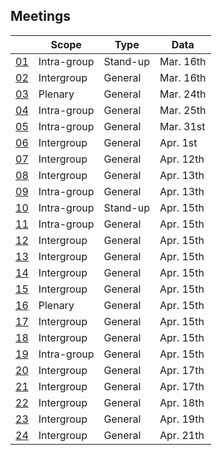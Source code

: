 ## Meetings

||Scope|Type|Data|
|-|-|-|-|
|[01](./01_0316.md)|Intra-group  |Stand-up   |Mar. 16th|
|[02](./02_0316.md)|Intergroup   |General    |Mar. 16th|
|[03](./03_0324.md)|Plenary      |General    |Mar. 24th|
|[04](./04_0325.md)|Intra-group  |General    |Mar. 25th|
|[05](./05_0331.md)|Intra-group  |General    |Mar. 31st|
|[06](./06_0401.md)|Intergroup   |General    |Apr. 1st |
|[07](./07_0412.md)|Intergroup   |General    |Apr. 12th|
|[08](./08_0413.md)|Intergroup   |General    |Apr. 13th|
|[09](./09_0413.md)|Intra-group  |General    |Apr. 13th|
|[10](./10_0415.md)|Intra-group  |Stand-up   |Apr. 15th|
|[11](./11_0415.md)|Intra-group  |General    |Apr. 15th|
|[12](./12_0415.md)|Intergroup   |General    |Apr. 15th|
|[13](./13_0415.md)|Intergroup   |General    |Apr. 15th|
|[14](./14_0415.md)|Intergroup   |General    |Apr. 15th|
|[15](./15_0415.md)|Intergroup   |General    |Apr. 15th|
|[16](./16_0415.md)|Plenary      |General    |Apr. 15th|
|[17](./17_0415.md)|Intergroup   |General    |Apr. 15th|
|[18](./18_0415.md)|Intergroup   |General    |Apr. 15th|
|[19](./19_0415.md)|Intra-group  |General    |Apr. 15th|
|[20](./20_0417.md)|Intergroup   |General    |Apr. 17th|
|[21](./21_0417.md)|Intergroup   |General    |Apr. 17th|
|[22](./22_0418.md)|Intergroup   |General    |Apr. 18th|
|[23](./23_0419.md)|Intergroup   |General    |Apr. 19th|
|[24](./24_0421.md)|Intergroup   |General    |Apr. 21th|
